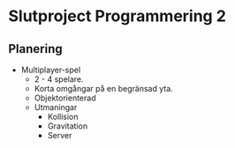 # Slutproject Programmering 2

## Planering

* Multiplayer-spel
	* 2 - 4 spelare.
	* Korta omgångar på en begränsad yta.
	* Objektorienterad
	* Utmaningar
		* Kollision
		* Gravitation
		* Server
		